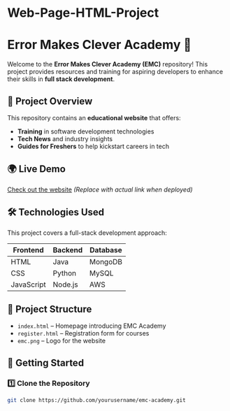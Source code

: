 # Web-Page-HTML-Project
# Error Makes Clever Academy 🚀

Welcome to the **Error Makes Clever Academy (EMC)** repository! This project provides resources and training for aspiring developers to enhance their skills in **full stack development**.

## 📌 Project Overview

This repository contains an **educational website** that offers:
- **Training** in software development technologies
- **Tech News** and industry insights
- **Guides for Freshers** to help kickstart careers in tech

## 🌍 Live Demo

[Check out the website](#) *(Replace with actual link when deployed)*

## 🛠 Technologies Used

This project covers a full-stack development approach:

| Frontend | Backend | Database |
|----------|---------|----------|
| HTML | Java | MongoDB |
| CSS | Python | MySQL |
| JavaScript | Node.js | AWS |

## 📂 Project Structure

- `index.html` – Homepage introducing EMC Academy  
- `register.html` – Registration form for courses  
- `emc.png` – Logo for the website  

## 🚀 Getting Started

### 1️⃣ Clone the Repository
```sh
git clone https://github.com/yourusername/emc-academy.git
